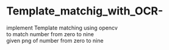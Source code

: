 # Template_matchig_with_OCR-
implement Template matching using opencv  
to  match  number from zero to nine  
given png of number from  zero to nine 
